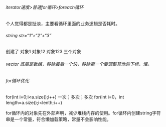 ###### iterator速度>普通for循环>foreach循环

个人觉得都是扯淡，主要看循环里面的业务逻辑是否耗时。

###### string str=“1”+“2”+“3”

创建了 对象1   对象12  对象123   三个对象

###### vector 底层是数组，移除最后一个快，移除第一个要调整其他的下标，慢。

###### for循环优化

for(int i=0;i<a.size();i++)
一次；多次；多次
for(int i=0，int length=a.size();i<lenth;i++)

for循环内的对象先在外部声明，减少堆栈内存的使用。for循环内创建string字符串是一个常量，符合懒加载策略，常量不会影响性能。
